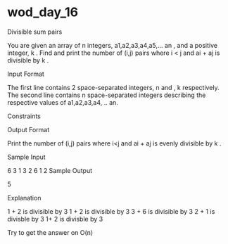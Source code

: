 # wod_day_16
Divisible sum pairs

You are given an array of n integers, a1,a2,a3,a4,a5,... an , and a positive integer, k . Find and print the number of (i,j) pairs where i < j and ai + aj is divisible by k .

Input Format

The first line contains 2  space-separated integers, n and , k respectively. 
The second line contains  n space-separated integers describing the respective values of a1,a2,a3,a4, .. an.

Constraints

Output Format

Print the number of (i,j) pairs where i<j and ai + aj is evenly divisible by k .

Sample Input

6 3
1 3 2 6 1 2
Sample Output

5

Explanation

1 + 2 is divisible by 3
1 + 2 is divisible by 3
3 + 6 is divisible by 3
2 + 1 is divisble by 3
1+ 2  is divisble by 3


Try to get the answer on O(n)

